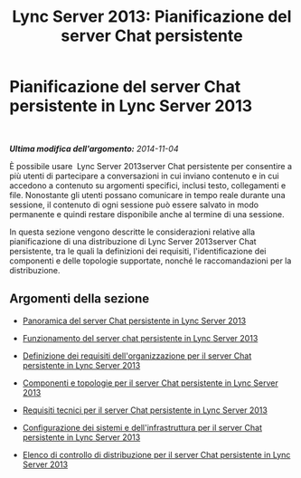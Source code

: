 ﻿---
title: 'Lync Server 2013: Pianificazione del server Chat persistente'
TOCTitle: Pianificazione del server Chat persistente
ms:assetid: 57b2f574-234e-4a5a-bb78-8823369ba79e
ms:mtpsurl: https://technet.microsoft.com/it-it/library/Gg398381(v=OCS.15)
ms:contentKeyID: 49300632
ms.date: 08/24/2015
mtps_version: v=OCS.15
ms.translationtype: HT
---

# Pianificazione del server Chat persistente in Lync Server 2013

 

_**Ultima modifica dell'argomento:** 2014-11-04_

È possibile usare  Lync Server 2013server Chat persistente per consentire a più utenti di partecipare a conversazioni in cui inviano contenuto e in cui accedono a contenuto su argomenti specifici, inclusi testo, collegamenti e file. Nonostante gli utenti possano comunicare in tempo reale durante una sessione, il contenuto di ogni sessione può essere salvato in modo permanente e quindi restare disponibile anche al termine di una sessione.

In questa sezione vengono descritte le considerazioni relative alla pianificazione di una distribuzione di Lync Server 2013server Chat persistente, tra le quali la definizioni dei requisiti, l'identificazione dei componenti e delle topologie supportate, nonché le raccomandazioni per la distribuzione.

## Argomenti della sezione

  - [Panoramica del server Chat persistente in Lync Server 2013](lync-server-2013-overview-of-persistent-chat-server.md)

  - [Funzionamento del server chat persistente in Lync Server 2013](lync-server-2013-how-persistent-chat-server-works.md)

  - [Definizione dei requisiti dell'organizzazione per il server Chat persistente in Lync Server 2013](lync-server-2013-defining-your-requirements-for-persistent-chat-server.md)

  - [Componenti e topologie per il server Chat persistente in Lync Server 2013](lync-server-2013-components-and-topologies-for-persistent-chat-server.md)

  - [Requisiti tecnici per il server Chat persistente in Lync Server 2013](lync-server-2013-technical-requirements-for-persistent-chat-server.md)

  - [Configurazione dei sistemi e dell'infrastruttura per il server Chat persistente in Lync Server 2013](lync-server-2013-setting-up-systems-and-infrastructure-for-persistent-chat-server.md)

  - [Elenco di controllo di distribuzione per il server Chat persistente in Lync Server 2013](lync-server-2013-deployment-checklist-for-persistent-chat-server.md)

